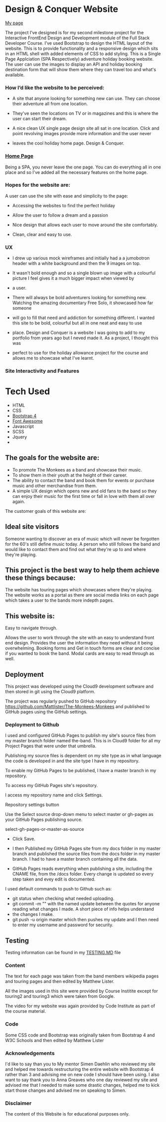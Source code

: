 # Design & Conquer Website

[My page](https://github.com/Mattlister/designandconquer)

The project I’ve designed is for my second milestone project for the Interactive FrontEnd Design and Development module of the 
Full Stack Developer Course. I’ve used Bootstrap to design the HTML layout of the website. This is to provide functionality and a 
responsive design which sits in an HTML shell with added elements of CSS to add styling. This is a Single Page Applciation (SPA Respectively)
adventure holiday booking website. The user can use the images to display an API and holiday booking destination form that will show them where
they can travel too and what's available.


### How I’d like the website to be perceived:

* A site that anyone looking for something new can use. They can choose their adventure all from one location.

* They've seen the locations on TV or in magazines and this is where the user can start their dream.

* A nice clean UX single page design site all sat in one location. Click and point revolving images provide more information and the user never
* leaves the cool holiday home page. Design & Conquer.


### [Home Page](https://github.com/Mattlister/designandconquer)

Being a SPA, you never leave the one page. You can do everything all in one place and so I've added all the necessary features on the home page.


### Hopes for the website are:

A user can use the site with ease and simplicity to  the page:

* Accessing the websites to find the perfect holiday 

* Allow the user to follow a dream and a passion

* Nice design that allows each user to move around the site comfortably.

* Clean, clear and easy to use.




### UX

- I drew up various mock wireframes and initially had a a jumobotron header with a white background and then the 9 images on top. 
- It wasn't bold enough and so a single blown up image with a colourful picture I feel gives it a much bigger impact when viewed by
- a user.

- There will always be bold adventurers looking for something new. Watching the amazing documentary Free Solo, it showcased how far someone
- will go to fill that need and addiction for something different. I wanted this site to be bold, colourful but all in one neat and easy to use
- place. Design and Conquer is a website I was going to add to my portfolio from years ago but I neved made it. As a project, I thought this was
- perfect to use for the holiday allowance project for the course and allows me to showcase what I've learnt.

### Site Interactivity and Features



# Tech Used

* HTML
* CSS 
* [Bootstrap 4](https://getbootstrap.com/docs/4.3/getting-started/introduction/)
* [Font Awesome](https://fontawesome.com/start)
* Javascript
* SCSS
* Jquery
* 



## The goals for the website are:

* To promote The Monkees as a band and showcase their music.
* To show them in their youth at the height of their career.
* The ability to contact the band and book them for events or purchase music and other merchandise from them.
* A simple UX design which opens new and old fans to the band so they can enjoy their music for the first time or fall in love with them all over again.

The customer goals of this website are:

## Ideal site visitors

Someone wanting to discover an era of music which will never be forgotten for the 60's still define music today.
A person who still follows the band and would like to contact them and find out what they're up to and where they're playing.

## This project is the best way to help them achieve these things because:

The website has touring pages which showcases where they're playing. The website works as a portal as there are social media links
on each page which takes a user to the bands more indepth pages.

## This website is:

Easy to navigate through.

Allows the user to work through the site with an easy to understand front end design.
Provides the user the information they need without it being overwhelming.
Booking forms and Get in touch forms are clear and concise if you wanted to book the band. Modal cards are easy to read through as well.


## Deployment

This project was developed using the Cloud9 development software and then stored in git using the Cloud9 platform.

The project was regularly pushed to GitHub repository https://github.com/Mattlister/The-Monkees-Monkees and 
published to GitHub pages using the GitHub settings.

### Deployment to Github

I used and configured GitHub Pages to publish my site's source files from my master branch folder named the-band. This is in Cloud9 folder 
for all my Project Pages that were under that umbrella.

Publishing my source files is dependent on my site type as in what language the code is developed in and the site type I have in 
my repository.

To enable my GitHub Pages to be published, I have a master branch in my repository.

To access my GitHub Pages site's repository.

I access my repository name and click Settings.

Repository settings button

Use the Select source drop-down menu to select master or gh-pages as your GitHub Pages publishing source.

select-gh-pages-or-master-as-source

* Click Save.

* I then Published my GitHub Pages site from my docs folder in my master branch and published the source files from the 
  docs folder in my master branch. I had to have a master branch containing all the data.

* GitHub Pages reads everything when publishing a site, including the CNAME file, from the /docs folder. Every change is updated
 so every step taken and evey edit is documented.


I used default commands to push to Github such as:

* git status when checking what needed uploading.
* git commit -m "" with the named update between the quotes for anyone reading what changes I made. A short piece of info helps understand
* the changes I make.
* git push -u origin master which then pushes my update and I then need to enter my username and password for security.


## Testing

Testing information can be found in my [TESTING.MD](https://github.com/Mattlister/The-Monkees-Monkees/blob/master/TESTING.md) file

### Content

The text for each page was taken from the band members wikipedia pages and touring pages and then edited by Matthew Lister.

All the images used in this site were provided by Course Institite except for touring2 and touring3 which were taken from Google.

The video for my website was again provided by Code Institute as part of the course material.

### Code

Some CSS code and Bootstrap was originally taken from Bootstrap 4 and W3C Schools and then edited by Matthew Lister

### Acknowledgements

I'd like to say than you to My mentor Simen Daehlin who reviewed my site and helped me towards restructuring the entire website with Bootstrap 4
rather than 3 and advising me on new code I should have been using. I also want to say thank you to Anna Greaves who one day reviewed my site and 
advised me that I needed to make some drastic changes, helped me to kick start those changes and advised me on speaking to Simen.

### Disclaimer

The content of this Website is for educational purposes only.



